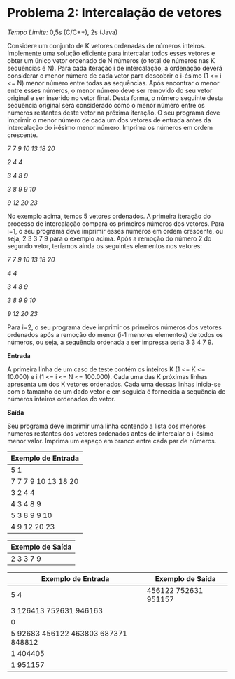 # Problema 2: Intercalação de vetores

*Tempo Limite:* 0,5s (C/C++), 2s (Java)

Considere um conjunto de K vetores ordenadas de números inteiros. Implemente uma solução eficiente para intercalar todos esses vetores e obter um único vetor ordenado de N números (o total de números nas K sequências é N). Para cada iteração i de intercalação, a ordenação deverá considerar o menor número de cada vetor para descobrir o i-ésimo (1 <= i <= N) menor número entre todas as sequências. Após encontrar o menor entre esses números, o menor número deve ser removido do seu vetor original e ser inserido no vetor final. Desta forma, o número seguinte desta sequência original será considerado como o menor número entre os números restantes deste vetor na próxima iteração. O seu programa deve imprimir o menor número de cada um dos vetores de entrada antes da intercalação do i-ésimo menor número. Imprima os números em ordem crescente.

*7 7 9 10 13 18 20*

*2 4 4*

*3 4 8 9*

*3 8 9 9 10*

*9 12 20 23*

No exemplo acima, temos 5 vetores ordenados. A primeira iteração do processo de intercalação compara os primeiros números dos vetores. Para i=1, o seu programa deve imprimir esses números em ordem crescente, ou seja, 2 3 3 7 9 para o exemplo acima. Após a remoção do número 2 do segundo vetor, teríamos ainda os seguintes elementos nos vetores:

*7 7 9 10 13 18 20*

*4 4*

*3 4 8 9*

*3 8 9 9 10*

*9 12 20 23*

Para i=2, o seu programa deve imprimir os primeiros números dos vetores ordenados após a remoção do menor (i-1 menores elementos) de todos os números, ou seja, a sequência ordenada a ser impressa seria 3 3 4 7 9.

__Entrada__

A primeira linha de um caso de teste contém os inteiros K (1 <= K <= 10.000) e i (1 <= i <= N <= 100.000). Cada uma das K próximas linhas apresenta um dos K vetores ordenados. Cada uma dessas linhas inicia-se com o tamanho de um dado vetor e em seguida é fornecida a sequência de números inteiros ordenados do vetor.

__Saída__

Seu programa deve imprimir uma linha contendo a lista dos menores números restantes dos vetores ordenados antes de intercalar o i-ésimo menor valor. Imprima um espaço em branco entre cada par de números.

| Exemplo de Entrada  |
| ------------------- |
| 5 1                 |
| 7 7 7 9 10 13 18 20 |
| 3 2 4 4             |
| 4 3 4 8 9           |
| 5 3 8 9 9 10        |
| 4 9 12 20 23        |

| Exemplo de Saída    |
| ------------------- |
| 2 3 3 7 9           |

|         Exemplo de Entrada          |   Exemplo de Saída   |
| ----------------------------------- | -------------------- |
| 5 4                                 | 456122 752631 951157 |
| 3 126413 752631 946163              |                      |
| 0                                   |                      |
| 5 92683 456122 463803 687371 848812 |                      |
| 1 404405                            |                      |
| 1 951157                            |                      |
